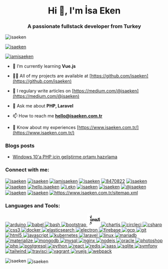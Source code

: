<h1 align="center">Hi 👋, I'm İsa Eken</h1>
<h3 align="center">A passionate fullstack developer from Turkey</h3>

<p align="left"> <img src="https://komarev.com/ghpvc/?username=isaeken&label=Profile%20views&color=0e75b6&style=flat" alt="isaeken" /> </p>

<p align="left"> <a href="https://github.com/ryo-ma/github-profile-trophy"><img src="https://github-profile-trophy.vercel.app/?username=isaeken" alt="isaeken" /></a> </p>

<p align="left"> <a href="https://twitter.com/iamisaeken" target="blank"><img src="https://img.shields.io/twitter/follow/iamisaeken?logo=twitter&style=for-the-badge" alt="iamisaeken" /></a> </p>

- 🌱 I’m currently learning **Vue.js**

- 👨‍💻 All of my projects are available at [https://github.com/isaeken](https://github.com/isaeken)

- 📝 I regulary write articles on [https://medium.com/@isaeken](https://medium.com/@isaeken)

- 💬 Ask me about **PHP, Laravel**

- 📫 How to reach me **hello@isaeken.com.tr**

- 📄 Know about my experiences [https://www.isaeken.com.tr/](https://www.isaeken.com.tr/)

### Blogs posts
<!-- BLOG-POST-LIST:START -->
- [Windows 10'a PHP için geliştirme ortamı hazırlama](https://medium.com/@isaeken/windows-10a-php-i%C3%A7in-geli%C5%9Ftirme-ortam%C4%B1-haz%C4%B1rlama-de5011de4521?source=rss-c52dcbf31943------2)
<!-- BLOG-POST-LIST:END -->

<h3 align="left">Connect with me:</h3>
<p align="left">
<a href="https://codepen.io/isaeken" target="blank"><img align="center" src="https://cdn.jsdelivr.net/npm/simple-icons@3.0.1/icons/codepen.svg" alt="isaeken" height="30" width="40" /></a>
<a href="https://dev.to/isaeken" target="blank"><img align="center" src="https://cdn.jsdelivr.net/npm/simple-icons@3.0.1/icons/dev-dot-to.svg" alt="isaeken" height="30" width="40" /></a>
<a href="https://twitter.com/iamisaeken" target="blank"><img align="center" src="https://cdn.jsdelivr.net/npm/simple-icons@3.0.1/icons/twitter.svg" alt="iamisaeken" height="30" width="40" /></a>
<a href="https://linkedin.com/in/isaeken" target="blank"><img align="center" src="https://cdn.jsdelivr.net/npm/simple-icons@3.0.1/icons/linkedin.svg" alt="isaeken" height="30" width="40" /></a>
<a href="https://stackoverflow.com/users/8470822" target="blank"><img align="center" src="https://cdn.jsdelivr.net/npm/simple-icons@3.0.1/icons/stackoverflow.svg" alt="8470822" height="30" width="40" /></a>
<a href="https://codesandbox.com/isaeken" target="blank"><img align="center" src="https://cdn.jsdelivr.net/npm/simple-icons@3.0.1/icons/codesandbox.svg" alt="isaeken" height="30" width="40" /></a>
<a href="https://kaggle.com/isaeken" target="blank"><img align="center" src="https://cdn.jsdelivr.net/npm/simple-icons@3.0.1/icons/kaggle.svg" alt="isaeken" height="30" width="40" /></a>
<a href="https://fb.com/hello.isaeken" target="blank"><img align="center" src="https://cdn.jsdelivr.net/npm/simple-icons@3.0.1/icons/facebook.svg" alt="hello.isaeken" height="30" width="40" /></a>
<a href="https://instagram.com/i.ekn" target="blank"><img align="center" src="https://cdn.jsdelivr.net/npm/simple-icons@3.0.1/icons/instagram.svg" alt="i.ekn" height="30" width="40" /></a>
<a href="https://dribbble.com/isaeken" target="blank"><img align="center" src="https://cdn.jsdelivr.net/npm/simple-icons@3.0.1/icons/dribbble.svg" alt="isaeken" height="30" width="40" /></a>
<a href="https://www.behance.net/isaeken" target="blank"><img align="center" src="https://cdn.jsdelivr.net/npm/simple-icons@3.0.1/icons/behance.svg" alt="isaeken" height="30" width="40" /></a>
<a href="https://medium.com/@isaeken" target="blank"><img align="center" src="https://cdn.jsdelivr.net/npm/simple-icons@3.0.1/icons/medium.svg" alt="@isaeken" height="30" width="40" /></a>
<a href="https://www.codechef.com/users/isaeken" target="blank"><img align="center" src="https://cdn.jsdelivr.net/npm/simple-icons@3.1.0/icons/codechef.svg" alt="isaeken" height="30" width="40" /></a>
<a href="https://www.hackerrank.com/isaeken" target="blank"><img align="center" src="https://cdn.jsdelivr.net/npm/simple-icons@3.0.1/icons/hackerrank.svg" alt="isaeken" height="30" width="40" /></a>
<a href="/https://www.isaeken.com.tr/sitemap.xml" target="blank"><img align="center" src="https://cdn.jsdelivr.net/npm/simple-icons@3.0.1/icons/rss.svg" alt="https://www.isaeken.com.tr/sitemap.xml" height="30" width="40" /></a>
</p>

<h3 align="left">Languages and Tools:</h3>
<p align="left"> <a href="https://www.arduino.cc/" target="_blank"> <img src="https://cdn.worldvectorlogo.com/logos/arduino-1.svg" alt="arduino" width="40" height="40"/> </a> <a href="https://babeljs.io/" target="_blank"> <img src="https://www.vectorlogo.zone/logos/babeljs/babeljs-icon.svg" alt="babel" width="40" height="40"/> </a> <a href="https://www.gnu.org/software/bash/" target="_blank"> <img src="https://www.vectorlogo.zone/logos/gnu_bash/gnu_bash-icon.svg" alt="bash" width="40" height="40"/> </a> <a href="https://getbootstrap.com" target="_blank"> <img src="https://devicons.github.io/devicon/devicon.git/icons/bootstrap/bootstrap-plain.svg" alt="bootstrap" width="40" height="40"/> </a> <a href="https://canvasjs.com" target="_blank"> <img src="https://raw.githubusercontent.com/Hardik0307/Hardik0307/master/assets/canvasjs-charts.svg" alt="canvasjs" width="40" height="40"/> </a> <a href="https://www.chartjs.org" target="_blank"> <img src="https://www.chartjs.org/media/logo-title.svg" alt="chartjs" width="40" height="40"/> </a> <a href="https://circleci.com" target="_blank"> <img src="https://www.vectorlogo.zone/logos/circleci/circleci-icon.svg" alt="circleci" width="40" height="40"/> </a> <a href="https://www.w3schools.com/cs/" target="_blank"> <img src="https://devicons.github.io/devicon/devicon.git/icons/csharp/csharp-original.svg" alt="csharp" width="40" height="40"/> </a> <a href="https://www.w3schools.com/css/" target="_blank"> <img src="https://devicons.github.io/devicon/devicon.git/icons/css3/css3-original-wordmark.svg" alt="css3" width="40" height="40"/> </a> <a href="https://www.docker.com/" target="_blank"> <img src="https://devicons.github.io/devicon/devicon.git/icons/docker/docker-original-wordmark.svg" alt="docker" width="40" height="40"/> </a> <a href="https://www.elastic.co" target="_blank"> <img src="https://www.vectorlogo.zone/logos/elastic/elastic-icon.svg" alt="elasticsearch" width="40" height="40"/> </a> <a href="https://www.electronjs.org" target="_blank"> <img src="https://devicons.github.io/devicon/devicon.git/icons/electron/electron-original.svg" alt="electron" width="40" height="40"/> </a> <a href="https://firebase.google.com/" target="_blank"> <img src="https://www.vectorlogo.zone/logos/firebase/firebase-icon.svg" alt="firebase" width="40" height="40"/> </a> <a href="https://cloud.google.com" target="_blank"> <img src="https://www.vectorlogo.zone/logos/google_cloud/google_cloud-icon.svg" alt="gcp" width="40" height="40"/> </a> <a href="https://git-scm.com/" target="_blank"> <img src="https://www.vectorlogo.zone/logos/git-scm/git-scm-icon.svg" alt="git" width="40" height="40"/> </a> <a href="https://www.w3.org/html/" target="_blank"> <img src="https://devicons.github.io/devicon/devicon.git/icons/html5/html5-original-wordmark.svg" alt="html5" width="40" height="40"/> </a> <a href="https://developer.mozilla.org/en-US/docs/Web/JavaScript" target="_blank"> <img src="https://devicons.github.io/devicon/devicon.git/icons/javascript/javascript-original.svg" alt="javascript" width="40" height="40"/> </a> <a href="https://kubernetes.io" target="_blank"> <img src="https://www.vectorlogo.zone/logos/kubernetes/kubernetes-icon.svg" alt="kubernetes" width="40" height="40"/> </a> <a href="https://laravel.com/" target="_blank"> <img src="https://devicons.github.io/devicon/devicon.git/icons/laravel/laravel-plain-wordmark.svg" alt="laravel" width="40" height="40"/> </a> <a href="https://www.linux.org/" target="_blank"> <img src="https://devicons.github.io/devicon/devicon.git/icons/linux/linux-original.svg" alt="linux" width="40" height="40"/> </a> <a href="https://mariadb.org/" target="_blank"> <img src="https://www.vectorlogo.zone/logos/mariadb/mariadb-icon.svg" alt="mariadb" width="40" height="40"/> </a> <a href="https://materializecss.com/" target="_blank"> <img src="https://raw.githubusercontent.com/prplx/svg-logos/5585531d45d294869c4eaab4d7cf2e9c167710a9/svg/materialize.svg" alt="materialize" width="40" height="40"/> </a> <a href="https://www.mongodb.com/" target="_blank"> <img src="https://devicons.github.io/devicon/devicon.git/icons/mongodb/mongodb-original-wordmark.svg" alt="mongodb" width="40" height="40"/> </a> <a href="https://www.mysql.com/" target="_blank"> <img src="https://devicons.github.io/devicon/devicon.git/icons/mysql/mysql-original-wordmark.svg" alt="mysql" width="40" height="40"/> </a> <a href="https://www.nginx.com" target="_blank"> <img src="https://devicons.github.io/devicon/devicon.git/icons/nginx/nginx-original.svg" alt="nginx" width="40" height="40"/> </a> <a href="https://nodejs.org" target="_blank"> <img src="https://devicons.github.io/devicon/devicon.git/icons/nodejs/nodejs-original-wordmark.svg" alt="nodejs" width="40" height="40"/> </a> <a href="https://www.oracle.com/" target="_blank"> <img src="https://devicons.github.io/devicon/devicon.git/icons/oracle/oracle-original.svg" alt="oracle" width="40" height="40"/> </a> <a href="https://www.photoshop.com/en" target="_blank"> <img src="https://devicons.github.io/devicon/devicon.git/icons/photoshop/photoshop-plain.svg" alt="photoshop" width="40" height="40"/> </a> <a href="https://www.php.net" target="_blank"> <img src="https://devicons.github.io/devicon/devicon.git/icons/php/php-original.svg" alt="php" width="40" height="40"/> </a> <a href="https://www.postgresql.org" target="_blank"> <img src="https://devicons.github.io/devicon/devicon.git/icons/postgresql/postgresql-original-wordmark.svg" alt="postgresql" width="40" height="40"/> </a> <a href="https://www.python.org" target="_blank"> <img src="https://devicons.github.io/devicon/devicon.git/icons/python/python-original.svg" alt="python" width="40" height="40"/> </a> <a href="https://reactjs.org/" target="_blank"> <img src="https://devicons.github.io/devicon/devicon.git/icons/react/react-original-wordmark.svg" alt="react" width="40" height="40"/> </a> <a href="https://redis.io" target="_blank"> <img src="https://devicons.github.io/devicon/devicon.git/icons/redis/redis-original-wordmark.svg" alt="redis" width="40" height="40"/> </a> <a href="https://sass-lang.com" target="_blank"> <img src="https://devicons.github.io/devicon/devicon.git/icons/sass/sass-original.svg" alt="sass" width="40" height="40"/> </a> <a href="https://www.sqlite.org/" target="_blank"> <img src="https://www.vectorlogo.zone/logos/sqlite/sqlite-icon.svg" alt="sqlite" width="40" height="40"/> </a> <a href="https://symfony.com" target="_blank"> <img src="https://symfony.com/logos/symfony_black_03.svg" alt="symfony" width="40" height="40"/> </a> <a href="https://tailwindcss.com/" target="_blank"> <img src="https://www.vectorlogo.zone/logos/tailwindcss/tailwindcss-icon.svg" alt="tailwind" width="40" height="40"/> </a> <a href="https://travis-ci.org" target="_blank"> <img src="https://www.vectorlogo.zone/logos/travis-ci/travis-ci-icon.svg" alt="travisci" width="40" height="40"/> </a> <a href="https://www.vagrantup.com/" target="_blank"> <img src="https://www.vectorlogo.zone/logos/vagrantup/vagrantup-icon.svg" alt="vagrant" width="40" height="40"/> </a> <a href="https://vuejs.org/" target="_blank"> <img src="https://devicons.github.io/devicon/devicon.git/icons/vuejs/vuejs-original-wordmark.svg" alt="vuejs" width="40" height="40"/> </a> <a href="https://webpack.js.org" target="_blank"> <img src="https://devicons.github.io/devicon/devicon.git/icons/webpack/webpack-original.svg" alt="webpack" width="40" height="40"/> </a> </p>

<p><img align="left" src="https://github-readme-stats.vercel.app/api/top-langs?username=isaeken&show_icons=true&locale=en&layout=compact" alt="isaeken" /></p>

<p>&nbsp;<img align="center" src="https://github-readme-stats.vercel.app/api?username=isaeken&show_icons=true&locale=en" alt="isaeken" /></p>
